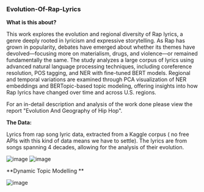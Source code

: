 ### Evolution-Of-Rap-Lyrics

**What is this about?**

This work explores the evolution and regional diversity of Rap lyrics, a genre deeply rooted in lyricism and expressive storytelling. As Rap has grown in popularity, debates have emerged about whether its themes have devolved—focusing more on materialism, drugs, and violence—or remained fundamentally the same. The study analyzes a large corpus of lyrics using advanced natural language processing techniques, including coreference resolution, POS tagging, and NER with fine-tuned BERT models. Regional and temporal variations are examined through PCA visualization of NER embeddings and BERTopic-based topic modeling, offering insights into how Rap lyrics have changed over time and across U.S. regions.

For an in-detail description and analysis of the work done please view the report "Evolution And Geography of Hip Hop".

**The Data:**

Lyrics from rap song lyric data, extracted from a Kaggle corpus ( no free APIs with this kind of data means we have to settle). The lyrics are from songs spanning 4 decades, allowing for the analysis of their evolution. 


![image](https://github.com/user-attachments/assets/5da1aee2-cfc7-4495-900a-c14f3c217873)
![image](https://github.com/user-attachments/assets/8bfdd090-23b4-40d8-919a-a6448d8b5e18)



**Dynamic Topic Modelling **

![image](https://github.com/user-attachments/assets/858a5916-28e3-4df7-830c-087d23aeb839)
